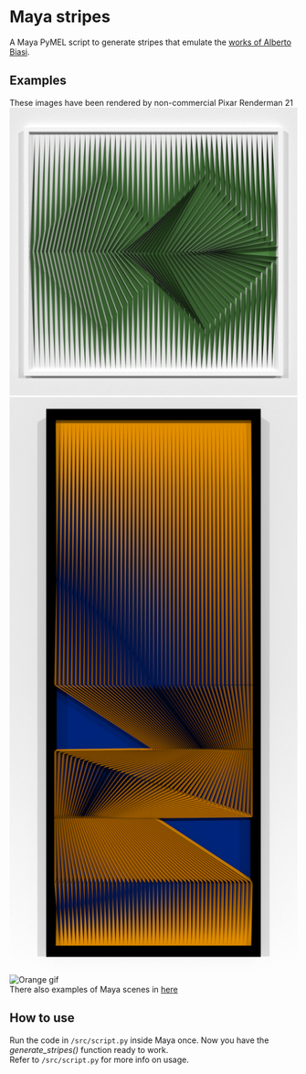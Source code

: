 # Maya stripes
A Maya PyMEL script to generate stripes that emulate the 
[works of Alberto Biasi](https://www.google.com/search?q=alberto+biasi&tbm=isch).
## Examples
These images have been rendered by non-commercial Pixar Renderman 21
![Green](./docs/examples/images/green.png)  
![Orange front](./docs/examples/images/orange.png)  
![Orange gif](./docs/examples/images/orangeanim.gif)  
There also examples of Maya scenes in [here](./docs/examples/scenes)
## How to use
Run the code in `/src/script.py` inside Maya once. Now you have the *generate_stripes()*
function ready to work.  
Refer to `/src/script.py` for more info on usage.
